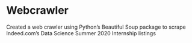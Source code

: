 # Webcrawler
Created a web crawler using Python’s Beautiful Soup package to scrape Indeed.com’s Data Science Summer 2020 Internship listings
